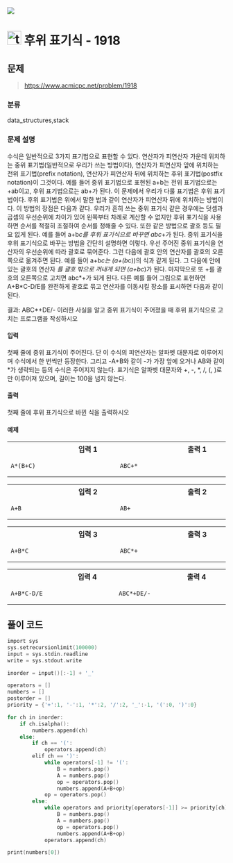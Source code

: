 <img src="https://j7b205.p.ssafy.io/assets/header/markdown_header.png" />

# <img src="https://static.solved.ac/tier_small/14.svg" alt="tier" height="32px" /> 후위 표기식 - 1918 

## 문제

> https://www.acmicpc.net/problem/1918

### 분류

data_structures,stack

### 문제 설명

수식은 일반적으로 3가지 표기법으로 표현할 수 있다. 연산자가 피연산자 가운데 위치하는 중위 표기법(일반적으로 우리가 쓰는 방법이다), 연산자가 피연산자 앞에 위치하는 전위 표기법(prefix notation), 연산자가 피연산자 뒤에 위치하는 후위 표기법(postfix notation)이 그것이다. 예를 들어 중위 표기법으로 표현된 a+b는 전위 표기법으로는 +ab이고, 후위 표기법으로는 ab+가 된다.
이 문제에서 우리가 다룰 표기법은 후위 표기법이다. 후위 표기법은 위에서 말한 법과 같이 연산자가 피연산자 뒤에 위치하는 방법이다. 이 방법의 장점은 다음과 같다. 우리가 흔히 쓰는 중위 표기식 같은 경우에는 덧셈과 곱셈의 우선순위에 차이가 있어 왼쪽부터 차례로 계산할 수 없지만 후위 표기식을 사용하면 순서를 적절히 조절하여 순서를 정해줄 수 있다. 또한 같은 방법으로 괄호 등도 필요 없게 된다. 예를 들어 a+b*c를 후위 표기식으로 바꾸면 abc*+가 된다.
중위 표기식을 후위 표기식으로 바꾸는 방법을 간단히 설명하면 이렇다. 우선 주어진 중위 표기식을 연산자의 우선순위에 따라 괄호로 묶어준다. 그런 다음에 괄호 안의 연산자를 괄호의 오른쪽으로 옮겨주면 된다.
예를 들어 a+b*c는 (a+(b*c))의 식과 같게 된다. 그 다음에 안에 있는 괄호의 연산자 *를 괄호 밖으로 꺼내게 되면 (a+bc*)가 된다. 마지막으로 또 +를 괄호의 오른쪽으로 고치면 abc*+가 되게 된다.
다른 예를 들어 그림으로 표현하면 A+B*C-D/E를 완전하게 괄호로 묶고 연산자를 이동시킬 장소를 표시하면 다음과 같이 된다.

결과: ABC*+DE/-
이러한 사실을 알고 중위 표기식이 주어졌을 때 후위 표기식으로 고치는 프로그램을 작성하시오



#### 입력

첫째 줄에 중위 표기식이 주어진다. 단 이 수식의 피연산자는 알파벳 대문자로 이루어지며 수식에서 한 번씩만 등장한다. 그리고 -A+B와 같이 -가 가장 앞에 오거나 AB와 같이 *가 생략되는 등의 수식은 주어지지 않는다. 표기식은 알파벳 대문자와 +, -, *, /, (, )로만 이루어져 있으며, 길이는 100을 넘지 않는다.



#### 출력

첫째 줄에 후위 표기식으로 바뀐 식을 출력하시오



#### 예제

<table><tr><th><img width=120/>입력 1<img width=120/></th><th><img width=120/>출력 1<img width=120/></th></tr><tr><td>

```
A*(B+C)
```
</td><td>

```
ABC+*
```
</td></tr></table>
<table><tr><th><img width=120/>입력 2<img width=120/></th><th><img width=120/>출력 2<img width=120/></th></tr><tr><td>

```
A+B
```
</td><td>

```
AB+
```
</td></tr></table>
<table><tr><th><img width=120/>입력 3<img width=120/></th><th><img width=120/>출력 3<img width=120/></th></tr><tr><td>

```
A+B*C
```
</td><td>

```
ABC*+
```
</td></tr></table>
<table><tr><th><img width=120/>입력 4<img width=120/></th><th><img width=120/>출력 4<img width=120/></th></tr><tr><td>

```
A+B*C-D/E
```
</td><td>

```
ABC*+DE/-
```
</td></tr></table>


####

## 풀이 코드

```c
import sys
sys.setrecursionlimit(100000)
input = sys.stdin.readline
write = sys.stdout.write

inorder = input()[:-1] + '_'

operators = []
numbers = []
postorder = []
priority = {'+':1, '-':1, '*':2, '/':2, '_':-1, '(':0, ')':0}

for ch in inorder:
    if ch.isalpha():
        numbers.append(ch)
    else:
        if ch == '(':
            operators.append(ch)
        elif ch == ')':
            while operators[-1] != '(':
                B = numbers.pop()
                A = numbers.pop()
                op = operators.pop()
                numbers.append(A+B+op)
            op = operators.pop()
        else:
            while operators and priority[operators[-1]] >= priority[ch]:
                B = numbers.pop()
                A = numbers.pop()
                op = operators.pop()
                numbers.append(A+B+op)
            operators.append(ch)

print(numbers[0])

```
